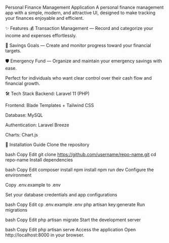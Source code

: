 Personal Finance Management Application
A personal finance management app with a simple, modern, and attractive UI, designed to make tracking your finances enjoyable and efficient.

✨ Features
💰 Transaction Management — Record and categorize your income and expenses effortlessly.

🎯 Savings Goals — Create and monitor progress toward your financial targets.

🛡 Emergency Fund — Organize and maintain your emergency savings with ease.

Perfect for individuals who want clear control over their cash flow and financial growth.

🛠 Tech Stack
Backend: Laravel 11 (PHP)

Frontend: Blade Templates + Tailwind CSS

Database: MySQL

Authentication: Laravel Breeze

Charts: Chart.js

🚀 Installation Guide
Clone the repository

bash
Copy
Edit
git clone https://github.com/username/repo-name.git
cd repo-name
Install dependencies

bash
Copy
Edit
composer install
npm install
npm run dev
Configure the environment

Copy .env.example to .env

Set your database credentials and app configurations

bash
Copy
Edit
cp .env.example .env
php artisan key:generate
Run migrations

bash
Copy
Edit
php artisan migrate
Start the development server

bash
Copy
Edit
php artisan serve
Access the application
Open http://localhost:8000 in your browser.
